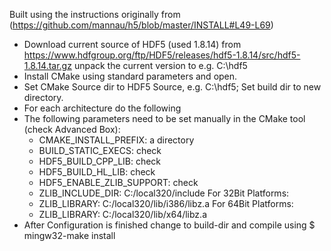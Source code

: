 Built using the instructions originally from (https://github.com/mannau/h5/blob/master/INSTALL#L49-L69)

- Download current source of HDF5 (used 1.8.14) from 
https://www.hdfgroup.org/ftp/HDF5/releases/hdf5-1.8.14/src/hdf5-1.8.14.tar.gz
unpack the current version to e.g. C:\hdf5
- Install CMake using standard parameters and open.
- Set CMake Source dir to HDF5 Source, e.g. C:\hdf5; Set build dir to new 
directory.
- For each architecture do the following
- The following parameters need to be set manually in the CMake tool (check Advanced Box):
  * CMAKE_INSTALL_PREFIX: a directory
  * BUILD_STATIC_EXECS: check
  * HDF5_BUILD_CPP_LIB: check
  * HDF5_BUILD_HL_LIB: check
  * HDF5_ENABLE_ZLIB_SUPPORT: check
  * ZLIB_INCLUDE_DIR: C:/local320/include
  For 32Bit Platforms:
  * ZLIB_LIBRARY: C:/local320/lib/i386/libz.a
  For 64Bit Platforms:
  * ZLIB_LIBRARY: C:/local320/lib/x64/libz.a
- After Configuration is finished change to build-dir and compile using
$ mingw32-make install
